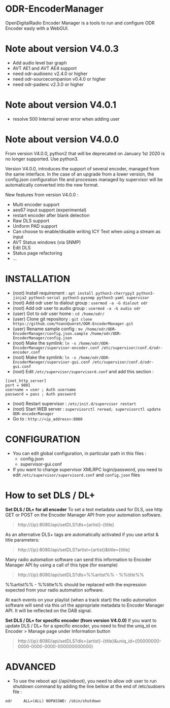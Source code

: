 # ODR-EncoderManager
OpenDigitalRadio Encoder Manager is a tools to run and configure ODR Encoder easly with a WebGUI.

# Note about version V4.0.3
  * Add audio level bar graph
  * AVT AE1 and AVT AE4 support
  * need odr-audioenc v2.4.0 or higher
  * need odr-sourcecompanion v0.4.0 or higher
  * need odr-padenc v2.3.0 or higher

# Note about version V4.0.1
  * resolve 500 Internal server error when adding user

# Note about version V4.0.0
From version V4.0.0, python2 that will be deprecated on January 1st 2020 is no longer supported. Use python3.

Version V4.0.0, introduces the support of several encoder, managed from the same interface. In the case of an upgrade from a lower version, the config.json configuration file and processes managed by supervisor will be automatically converted into the new format.

New features from version V4.0.0 :
  * Multi encoder support
  * aes67 input support (experimental)
  * restart encoder after blank detection
  * Raw DLS support
  * Uniform PAD support
  * Can choose to enable/disable writing ICY Text when using a stream as input
  * AVT Status windows (via SNMP)
  * Edit DLS
  * Status page refactoring
  * ...


# INSTALLATION

  * (root) Install requirement : `apt install python3-cherrypy3 python3-jinja2 python3-serial python3-pysnmp python3-yaml supervisor `
  * (root) Add odr user to dialout group : `usermod -a -G dialout odr`
  * (root) Add odr user to audio group : `usermod -a -G audio odr`
  * (user) Got to odr user home : `cd /home/odr/`
  * (user) Clone git repository : `git clone https://github.com/YoannQueret/ODR-EncoderManager.git`
  * (user) Rename sample config : `mv /home/odr/ODR-EncoderManager/config.json.sample /home/odr/ODR-EncoderManager/config.json`
  * (root) Make the symlink: `ln -s /home/odr/ODR-EncoderManager/supervisor-encoder.conf /etc/supervisor/conf.d/odr-encoder.conf`
  * (root) Make the symlink: `ln -s /home/odr/ODR-EncoderManager/supervisor-gui.conf /etc/supervisor/conf.d/odr-gui.conf`
  * (root) Edit `/etc/supervisor/supervisord.conf` and add this section :
```
[inet_http_server]
port = 9001
username = user ; Auth username
password = pass ; Auth password
```
  * (root) Restart supervisor : `/etc/init.d/supervisor restart`
  * (root) Start WEB server : `supervisorctl reread; supervisorctl update ODR-encoderManager`
  * Go to : `http://<ip_address>:8080`



# CONFIGURATION
  * You can edit global configuration, in particular path in this files :
    * config.json
    * supervisor-gui.conf
  * If you want to change supervisor XMLRPC login/password, you need to edit `/etc/supervisor/supervisord.conf` and `config.json` files


# How to set DLS / DL+
**Set DLS / DL+ for all encoder**
To set a text metadata used for DLS, use http GET or POST on the Encoder Manager API from your automation software.
> http://{ip}:8080/api/setDLS?dls={artist}-{title}

As an alternative DLS+ tags are automatically activated if you use artist & title parameters:
> http://{ip}:8080/api/setDLS?artist={artist}&title={title}

Many radio automation software can send this information to Encoder Manager API by using a call of this type (for example)
> http://{ip}:8080/api/setDLS?dls=%%artist%% - %%title%%

%%artist%% - %%title%% should be replaced with the expression expected from your radio automation software.

At each events on your playlist (when a track start) the radio automation software will send via this url the appropriate metadata to Encoder Manager API. It will be reflected on the DAB signal.

**Set DLS / DL+ for specific encoder (from version V4.0.0)**
If you want to update DLS / DL+ for a specific encoder, you need to find the uniq_id on Encoder > Manage page under Information button
> http://{ip}:8080/api/setDLS?dls={artist}-{title}&uniq_id={00000000-0000-0000-0000-000000000000}

# ADVANCED
  * To use the reboot api (/api/reboot), you need to allow odr user to run shutdown command by adding the line bellow at the end of /etc/sudoers file :
```
odr     ALL=(ALL) NOPASSWD: /sbin/shutdown
```

